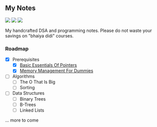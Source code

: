 ## My Notes
<img src="https://img.shields.io/badge/Nextra-000000.svg?style=for-the-badge&logo=Nextra&logoColor=white">
<img src="https://img.shields.io/badge/Tailwind%20CSS-06B6D4.svg?style=for-the-badge&logo=Tailwind-CSS&logoColor=white">
<img src="https://img.shields.io/badge/Markdown-000000.svg?style=for-the-badge&logo=Markdown&logoColor=white">

<br>

My handcrafted DSA and programming notes. Please do not waste your savings on "bhaiya didi" courses.

### Roadmap

- [x] Prerequisites
  - [x] [Basic Essentials Of Pointers](https://algochan.namishh.me/pre/pointers)
  - [x] [Memory Management For Dummies](https://algochan.namishh.me/pre/memory)
- [ ] Algorithms
  - [ ] The O That Is Big
  - [ ] Sorting
- [ ] Data Structures
  - [ ] Binary Trees
  - [ ] B-Trees
  - [ ] Linked Lists

... more to come
